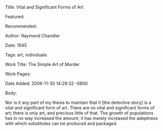 Title: Vital and Significant Forms of Art

Featured: 

Recommended: 

Author: Raymond Chandler

Date: 1945

Tags: art, individuals

Work Title: The Simple Art of Murder

Work Pages:  

Date Added: 2006-11-30 14:29:32 -0800

Body:

Nor is it any part of my thesis to maintain that it [the detective story] is a vital and significant form of art. There are no vital and significant forms of art; there is only art, and precious little of that. The growth of populations has in no way increased the amount; it has merely increased the adeptness with which substitutes can be produced and packaged.


